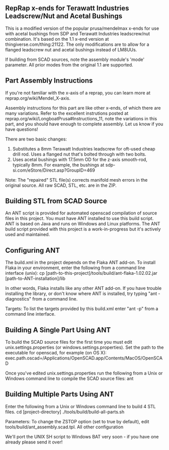 RepRap x-ends for Terawatt Industries Leadscrew/Nut and Acetal Bushings
----------------------------------------------------------

This is a modified version of the popular prusa/mendelmax x-ends for use with acetal bushings from SDP and Terawatt Industries leadscrew/nut combination. It's based on the 1.1 x-end version at thingiverse.com/thing:21122. The only modifications are to allow for a flanged leadscrew nut and acetal bushings instead of LM8UUs.

If building from SCAD sources, note the assembly module's 'mode' parameter.  All prior modes from the original 1.1 are supported.


Part Assembly Instructions
--------------------------
If you're not familiar with the x-axis of a reprap, you can learn more at reprap.org/wiki/Mendel_X-axis.

Assembly instructions for this part are like other x-ends, of which there are many variations. Refer to the excellent instrutions posted at reprap.org/wiki/LongboatPrusa#Instructions_11, note the variations in this part, and you should have enough to complete assembly. Let us know if you have questions!

There are two basic changes:
1) Substitutes a 8mm Terawatt Industries leadscrew for oft-used cheap drill rod. Uses a flanged nut that's bolted through with two bolts.
2) Uses acetal bushings with 17.5mm OD for the z-axis smooth-rod, typically 8mm. For example, the bushings at sdp-si.com/eStore/Direct.asp?GroupID=469

Note: The "repaired" STL file(s) corrects manifold mesh errors in the original source. All raw SCAD, STL, etc. are in the ZIP.


Building STL from SCAD Source
-----------------------------
An ANT script is provided for automated openscad compilation of source files in this project.  You must have ANT installed to use this build script.  ANT is based on Java and runs on Windows and Linux platforms.  The ANT build script provided with this project is a work-in-progress but it's actively used and maintained.

Configuring ANT
---------------
The build.xml in the project depends on the Flaka ANT add-on.  To install Flaka in your environment, enter the following from a command line interface (unix):
cp [path-to-this-project]/tools/build/ant-flaka-1.02.02.jar [path-to-ANT-installation]/lib

In other words, Flaka installs like any other ANT add-on.  If you have trouble installing the library, or don't know where ANT is installed, try typing "ant -diagnostics" from a command line.

Targets:
To list the targets provided by this build.xml enter "ant -p" from a command line interface.

Building A Single Part Using ANT
--------------------------------
To build the SCAD source files for the first time you must edit unix.settings.properties (or windows.settings.properties).  Set the path to the executable for openscad, for example (on OS X):
exec.path.oscad=/Applications/OpenSCAD.app/Contents/MacOS/OpenSCAD

Once you've edited unix.settings.properties run the following from a Unix or Windows command line to compile the SCAD source files:
ant

Building Multiple Parts Using ANT
---------------------------------
Enter the following from a Unix or Windows command line to build 4 STL files.
cd [project-directory]
./tools/build/build-all-parts.sh

Parameters:
To change the ZSTOP option (set to true by default), edit tools/build/ant_assembly.scad.tpl.  All other configuration 

We'll port the UNIX SH script to Windows BAT very soon - if you have one already please send it over!